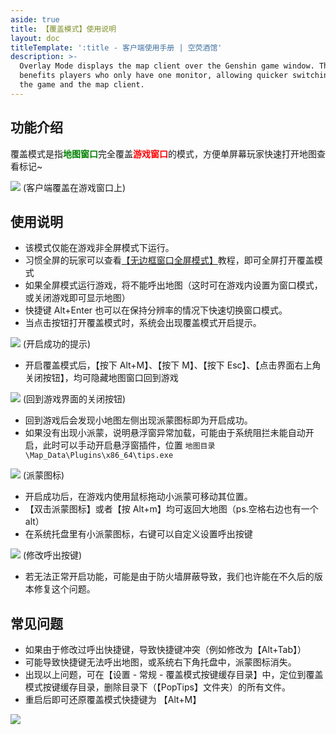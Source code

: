 ```yaml
---
aside: true
title: 【覆盖模式】使用说明
layout: doc
titleTemplate: ':title - 客户端使用手册 | 空荧酒馆'
description: >-
  Overlay Mode displays the map client over the Genshin game window. This mode
  benefits players who only have one monitor, allowing quicker switching between
  the game and the map client.
---
```


[文：【覆盖模式】使用说明]: # 'https://support.qq.com/products/321980/faqs/97047'

## 功能介绍

覆盖模式是指<span style="color: green"><b>地图窗口</b></span>完全覆盖<span style="color: red"><b>游戏窗口</b></span>的模式，方便单屏幕玩家快速打开地图查看标记~

![](/imgs/zh/manual/overlay-mode/1.png)
(客户端覆盖在游戏窗口上)

## 使用说明

- 该模式仅能在游戏非全屏模式下运行。
- 习惯全屏的玩家可以查看[【无边框窗口全屏模式】](./fullscreen-windowed/launching.md)教程，即可全屏打开覆盖模式
- 如果全屏模式运行游戏，将不能呼出地图（这时可在游戏内设置为窗口模式，或关闭游戏即可显示地图）
- 快捷键 Alt+Enter 也可以在保持分辨率的情况下快速切换窗口模式。
- 当点击按钮打开覆盖模式时，系统会出现覆盖模式开启提示。

![](/imgs/zh/manual/overlay-mode/2.png)
(开启成功的提示)

- 开启覆盖模式后，【按下 Alt+M】、【按下 M】、【按下 Esc】、【点击界面右上角关闭按钮】，均可隐藏地图窗口回到游戏

![](/imgs/zh/manual/overlay-mode/3.png)
(回到游戏界面的关闭按钮)

- 回到游戏后会发现小地图左侧出现派蒙图标即为开启成功。
- 如果没有出现小派蒙，说明悬浮窗异常加载，可能由于系统阻拦未能自动开启，此时可以手动开启悬浮窗插件，位置 `地图目录\Map_Data\Plugins\x86_64\tips.exe`

![](/imgs/zh/manual/overlay-mode/4.png)
(派蒙图标)

- 开启成功后，在游戏内使用鼠标拖动小派蒙可移动其位置。
- 【双击派蒙图标】或者【按 Alt+m】均可返回大地图（ps.空格右边也有一个 alt）
- 在系统托盘里有小派蒙图标，右键可以自定义设置呼出按键

![](/imgs/zh/manual/overlay-mode/5.png)
(修改呼出按键)

- 若无法正常开启功能，可能是由于防火墙屏蔽导致，我们也许能在不久后的版本修复这个问题。

## 常见问题

- 如果由于修改过呼出快捷键，导致快捷键冲突（例如修改为【Alt+Tab】）
- 可能导致快捷键无法呼出地图，或系统右下角托盘中，派蒙图标消失。
- 出现以上问题，可在【设置 - 常规 - 覆盖模式按键缓存目录】中，定位到覆盖模式按键缓存目录，删除目录下（【PopTips】文件夹）的所有文件。
- 重启后即可还原覆盖模式快捷键为 【Alt+M】

![](/imgs/zh/manual/overlay-mode/6.png)
